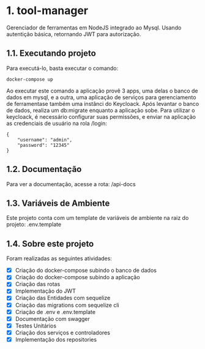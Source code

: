 # 1. tool-manager
Gerenciador de ferramentas em NodeJS integrado ao Mysql. Usando autentição básica, retornando JWT para autorização.

## 1.1. Executando projeto
Para executá-lo, basta executar o comando: 
````
docker-compose up
````
Ao executar este comando a aplicação provê 3 apps, uma delas o banco de dados em mysql, e a outra, uma aplicação de serviços para gerenciamento de ferramentase também uma instânci do Keycloack.
Após levantar o banco de dados, realiza um db:migrate enquanto a aplicação sobe. 
Para utilizar o keycloack, é necessário configurar suas permissões, e enviar na aplicação as credenciais de usuário na rola /login:
````
{
    "username": "admin",
    "password": "12345"
}
````

## 1.2. Documentação
Para ver a documentação, acesse a rota: /api-docs

## 1.3. Variáveis de Ambiente
Este projeto conta com um template de variáveis de ambiente na raiz do projeto: .env.template

## 1.4. Sobre este projeto
Foram realizadas as seguintes atividades: 
- [x] Criação do docker-compose subindo o banco de dados
- [x] Criação do docker-compose subindo a aplicação
- [x] Criação das rotas 
- [x] Implementação do JWT
- [x] Criação das Entidades com sequelize
- [x] Criação das migrations com sequelize cli
- [x] Criação de .env e .env.template
- [x] Documentação com swagger
- [x] Testes Unitários 
- [x] Criação dos serviços e controladores
- [x] Implementação dos repositories
